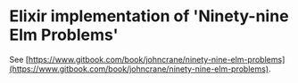 # Elixir implementation of 'Ninety-nine Elm Problems'

See [https://www.gitbook.com/book/johncrane/ninety-nine-elm-problems](https://www.gitbook.com/book/johncrane/ninety-nine-elm-problems).